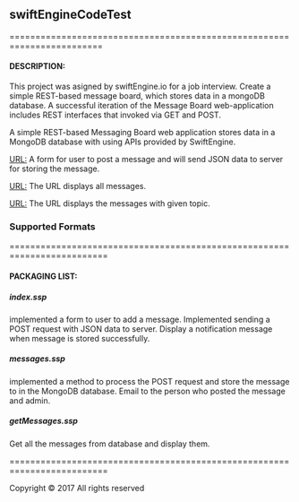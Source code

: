 ## swiftEngineCodeTest

========================================================================

#### DESCRIPTION:
This project was asigned by swiftEngine.io for a job interview. Create a simple REST-based message board, which 
stores data in a mongoDB database. A successful iteration of the Message Board web-application includes REST 
interfaces that invoked via GET and POST.

A simple REST-based Messaging Board web application stores data in a MongoDB database with using APIs provided by SwiftEngine.

[URL:](https://lisuejshe.site.swiftengine.net/)
A form for user to post a message and will send JSON data to server for storing the message. 

[URL:](https://lisuejshe.site.swiftengine.net/getMessages.ssp/)
The URL displays all messages. 
 
[URL:](https://lisuejshe.site.swiftengine.net/getMessages.ssp/{topic})
The URL displays the messages with given topic. 

### Supported Formats

=========================================================================

#### PACKAGING LIST:

##### index.ssp
  implemented a form to user to add a message.  Implemented sending a POST request with JSON data to server. 
  Display a notification message when message is stored successfully. 
 
##### messages.ssp 
  implemented a method to process the POST request and store the message to in the MongoDB database. Email 
  to the person who posted the message and admin. 
  
##### getMessages.ssp 
  Get all the messages from database and display them.



=========================================================================

Copyright © 2017 All rights reserved
